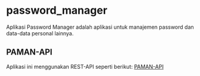 # password_manager

Aplikasi Password Manager adalah aplikasi untuk manajemen password dan data-data personal lainnya.

## PAMAN-API

Aplikasi ini menggunakan REST-API seperti
berikut: <a href="https://github.com/alianhakim9" target="_blank">PAMAN-API</a>
